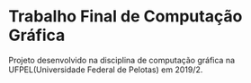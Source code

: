 # Trabalho Final de Computação Gráfica

Projeto desenvolvido na disciplina de computação gráfica na UFPEL(Universidade Federal de Pelotas) em 2019/2.